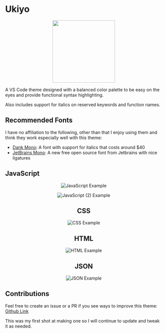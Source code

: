 # Ukiyo

<div align="center">
<img src="./images/ukiyo_logo.png" height="200px" width="200px"/>
</div>

A VS Code theme designed with a balanced color palette to be easy on the eyes and provide functional syntax highlighting.

Also includes support for italics on reserved keywords and function names.

## Recommended Fonts

I have no affiliation to the following, other than that I enjoy using them and think they work especially well with this theme:

- [Dank Mono](https://dank.sh/): A font with support for italics that costs around \$40
- [JetBrains Mono](https://www.jetbrains.com/lp/mono/): A new free open source font from Jetbrains with nice ligatures

## JavaScript

<div align='center'>

![JavaScript Example](./images/javascript_file.png)

![JavaScript (2) Example](./images/javascript_2_file.png)

## CSS

![CSS Example](./images/css_file.png)

## HTML

![HTML Example](./images/html_file.png)

## JSON

![JSON Example](./images/JSON_file.png)

</div>

## Contributions

Feel free to create an issue or a PR if you see ways to improve this theme: [Github Link](https://www.github.com/zcericola/ukiyo-theme)

This was my first shot at making one so I will continue to update and tweak it as needed.
